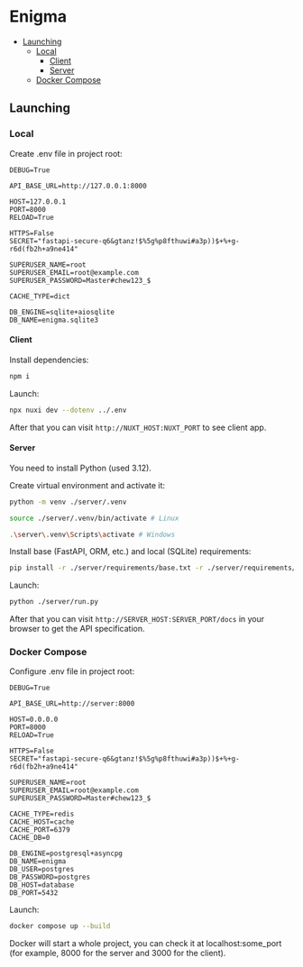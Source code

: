 # Enigma

- [Launching](#launching)
  - [Local](#local)
    - [Client](#client)
    - [Server](#server)
  - [Docker Compose](#docker-compose)

## Launching

### Local

Create .env file in project root:
```
DEBUG=True

API_BASE_URL=http://127.0.0.1:8000

HOST=127.0.0.1
PORT=8000
RELOAD=True

HTTPS=False
SECRET="fastapi-secure-q6&gtanz!$%5g%p8fthuwi#a3p))$+%+g-r6d(fb2h+a9ne414"

SUPERUSER_NAME=root
SUPERUSER_EMAIL=root@example.com
SUPERUSER_PASSWORD=Master#chew123_$

CACHE_TYPE=dict

DB_ENGINE=sqlite+aiosqlite
DB_NAME=enigma.sqlite3

```

#### Client
Install dependencies:
```bash
npm i
```

Launch:
```bash
npx nuxi dev --dotenv ../.env
```

After that you can visit ```http://NUXT_HOST:NUXT_PORT``` to see client app.

#### Server
You need to install Python (used 3.12).

Create virtual environment and activate it:
```bash
python -m venv ./server/.venv

source ./server/.venv/bin/activate # Linux

.\server\.venv\Scripts\activate # Windows
```

Install base (FastAPI, ORM, etc.) and local (SQLite) requirements:
```bash
pip install -r ./server/requirements/base.txt -r ./server/requirements/local.txt
```

Launch:
```bash
python ./server/run.py
```

After that you can visit ```http://SERVER_HOST:SERVER_PORT/docs``` in your browser to get the API specification.

### Docker Compose

Configure .env file in project root:
```
DEBUG=True

API_BASE_URL=http://server:8000

HOST=0.0.0.0
PORT=8000
RELOAD=True

HTTPS=False
SECRET="fastapi-secure-q6&gtanz!$%5g%p8fthuwi#a3p))$+%+g-r6d(fb2h+a9ne414"

SUPERUSER_NAME=root
SUPERUSER_EMAIL=root@example.com
SUPERUSER_PASSWORD=Master#chew123_$

CACHE_TYPE=redis
CACHE_HOST=cache
CACHE_PORT=6379
CACHE_DB=0

DB_ENGINE=postgresql+asyncpg
DB_NAME=enigma
DB_USER=postgres
DB_PASSWORD=postgres
DB_HOST=database
DB_PORT=5432
```

Launch:
```bash
docker compose up --build
```
Docker will start a whole project, you can check it at localhost:some_port (for example, 8000 for the server and 3000 for the client).
